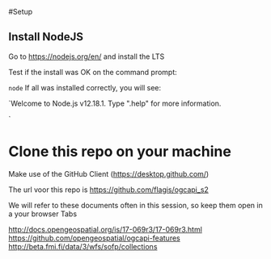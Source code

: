 #Setup

## Install  NodeJS
Go to https://nodejs.org/en/ and install the LTS

Test if the install was OK on the command prompt:

`node`
If all was installed correctly, you will see:

`Welcome to Node.js v12.18.1.
Type ".help" for more information.
>
`

# Clone this repo on your machine
Make use of the GitHub Client (https://desktop.github.com/)

The url voor this repo is https://github.com/flagis/ogcapi_s2

We will refer to these documents often in this session, so keep them open in a your browser Tabs

http://docs.opengeospatial.org/is/17-069r3/17-069r3.html
https://github.com/opengeospatial/ogcapi-features
http://beta.fmi.fi/data/3/wfs/sofp/collections
